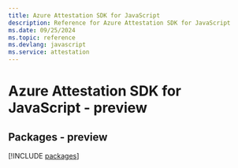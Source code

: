 ```yaml
---
title: Azure Attestation SDK for JavaScript
description: Reference for Azure Attestation SDK for JavaScript
ms.date: 09/25/2024
ms.topic: reference
ms.devlang: javascript
ms.service: attestation
---
```

# Azure Attestation SDK for JavaScript - preview
## Packages - preview
[!INCLUDE [packages](attestation-index.md)]